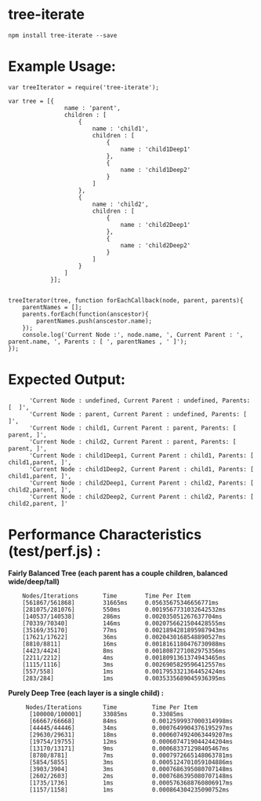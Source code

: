 # tree-iterate


    npm install tree-iterate --save
    

# Example Usage:

    var treeIterator = require('tree-iterate');

    var tree = [{
                    name : 'parent',
                    children : [
                        {
                            name : 'child1',
                            children : [
                                {
                                    name : 'child1Deep1'
                                },
                                {
                                    name : 'child1Deep2'
                                }
                            ]
                        },
                        {
                            name : 'child2',
                            children : [
                                {
                                    name : 'child2Deep1'
                                },
                                {
                                    name : 'child2Deep2'
                                }
                            ]
                        }
                    ]
                }];


    treeIterator(tree, function forEachCallback(node, parent, parents){
        parentNames = [];
        parents.forEach(function(anscestor){
            parentNames.push(anscestor.name);
        });
        console.log('Current Node :', node.name, ', Current Parent : ', parent.name, ', Parents : [ ', parentNames , ' ]');
    });


# Expected Output:

          'Current Node : undefined, Current Parent : undefined, Parents: [  ]',
          'Current Node : parent, Current Parent : undefined, Parents: [  ]',
          'Current Node : child1, Current Parent : parent, Parents: [ parent, ]',
          'Current Node : child2, Current Parent : parent, Parents: [ parent, ]',
          'Current Node : child1Deep1, Current Parent : child1, Parents: [ child1,parent, ]',
          'Current Node : child1Deep2, Current Parent : child1, Parents: [ child1,parent, ]',
          'Current Node : child2Deep1, Current Parent : child2, Parents: [ child2,parent, ]',
          'Current Node : child2Deep2, Current Parent : child2, Parents: [ child2,parent, ]'



# Performance Characteristics (test/perf.js) :

**Fairly Balanced Tree (each parent has a couple children, balanced wide/deep/tall)**

        Nodes/Iterations       Time        Time Per Item
        [561867/561868]        31665ms     0.05635675346656771ms
        [281075/281076]        550ms       0.0019567731032642532ms
        [140537/140538]        286ms       0.002035051267637704ms
        [70339/70340]          146ms       0.0020756621504428555ms
        [35169/35170]          77ms        0.0021894281895987943ms
        [17621/17622]          36ms        0.0020430168548890527ms
        [8810/8811]            16ms        0.0018161180476730988ms
        [4423/4424]            8ms         0.0018087271082975356ms
        [2211/2212]            4ms         0.0018091361374943465ms
        [1115/1116]            3ms         0.0026905829596412557ms
        [557/558]              1ms         0.0017953321364452424ms
        [283/284]              1ms         0.0035335689045936395ms

**Purely Deep Tree (each layer is a single child) :**

         Nodes/Iterations      Time          Time Per Item
          [100000/100001]      33085ms       0.33085ms
          [66667/66668]        84ms          0.0012599937000314998ms
          [44445/44446]        34ms          0.0007649904376195297ms
          [29630/29631]        18ms          0.0006074924063449207ms
          [19754/19755]        12ms          0.0006074719044244204ms
          [13170/13171]        9ms           0.000683371298405467ms
          [8780/8781]          7ms           0.0007972665148063781ms
          [5854/5855]          3ms           0.0005124701059104886ms
          [3903/3904]          3ms           0.0007686395080707148ms
          [2602/2603]          2ms           0.0007686395080707148ms
          [1735/1736]          1ms           0.0005763688760806917ms
          [1157/1158]          1ms           0.000864304235090752ms